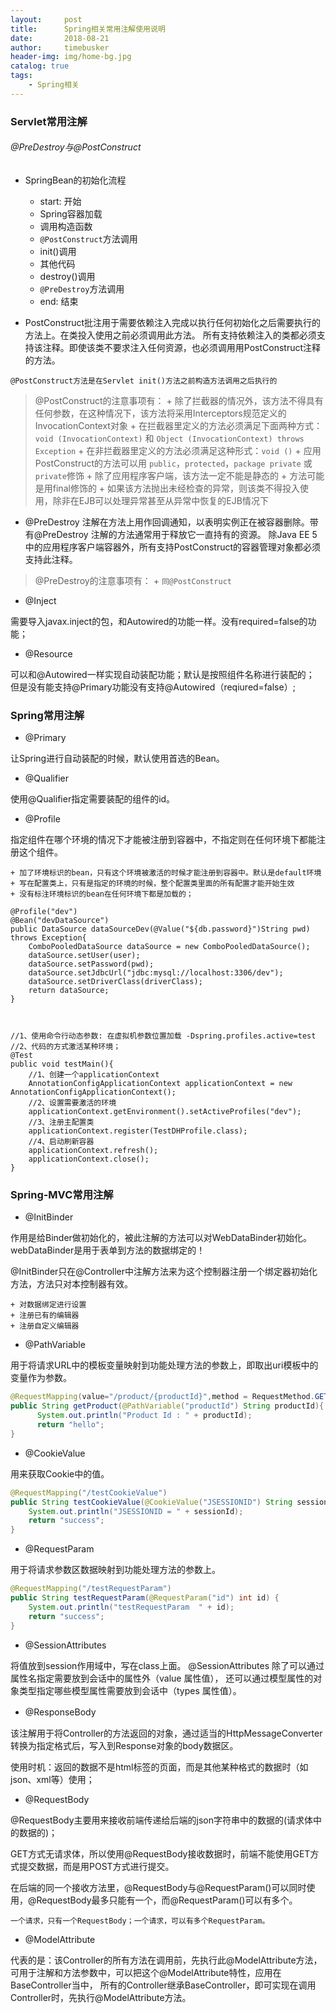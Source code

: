 ```yaml
---
layout:     post
title:      Spring相关常用注解使用说明
date:       2018-08-21
author:     timebusker
header-img: img/home-bg.jpg
catalog: true
tags:
    - Spring相关
---
```



### Servlet常用注解

###### @PreDestroy与@PostConstruct

- SpringBean的初始化流程
	+ start: 开始
	+ Spring容器加载
	+ 调用构造函数
	+ `@PostConstruct`方法调用
	+ init()调用
	+ 其他代码
	+ destroy()调用
	+ `@PreDestroy`方法调用
	+ end: 结束

- PostConstruct批注用于需要依赖注入完成以执行任何初始化之后需要执行的方法上。在类投入使用之前必须调用此方法。
所有支持依赖注入的类都必须支持该注释。即使该类不要求注入任何资源，也必须调用用PostConstruct注释的方法。

`@PostConstruct方法是在Servlet init()方法之前构造方法调用之后执行的`

> @PostConstruct的注意事项有：
	+ 除了拦截器的情况外，该方法不得具有任何参数，在这种情况下，该方法将采用Interceptors规范定义的InvocationContext对象
	+ 在拦截器里定义的方法必须满足下面两种方式：`void (InvocationContext)` 和 `Object (InvocationContext) throws Exception`
	+ 在非拦截器里定义的方法必须满足这种形式：`void ()`
	+ 应用PostConstruct的方法可以用 `public`，`protected`，`package private` 或`private`修饰
	+ 除了应用程序客户端，该方法一定不能是静态的
	+ 方法可能是用final修饰的
	+ 如果该方法抛出未经检查的异常，则该类不得投入使用，除非在EJB可以处理异常甚至从异常中恢复的EJB情况下

- @PreDestroy 注解在方法上用作回调通知，以表明实例正在被容器删除。带有@PreDestroy 注解的方法通常用于释放它一直持有的资源。
除Java EE 5中的应用程序客户端容器外，所有支持PostConstruct的容器管理对象都必须支持此注释。

> @PreDestroy的注意事项有：
	+ `同@PostConstruct`

- @Inject

需要导入javax.inject的包，和Autowired的功能一样。没有required=false的功能；

- @Resource

可以和@Autowired一样实现自动装配功能；默认是按照组件名称进行装配的；
但是没有能支持@Primary功能没有支持@Autowired（reqiured=false）;


### Spring常用注解

- @Primary

让Spring进行自动装配的时候，默认使用首选的Bean。

- @Qualifier

使用@Qualifier指定需要装配的组件的id。

- @Profile

指定组件在哪个环境的情况下才能被注册到容器中，不指定则在任何环境下都能注册这个组件。

	+ 加了环境标识的bean，只有这个环境被激活的时候才能注册到容器中。默认是default环境
	+ 写在配置类上，只有是指定的环境的时候，整个配置类里面的所有配置才能开始生效
	+ 没有标注环境标识的bean在任何环境下都是加载的；

```
@Profile("dev")
@Bean("devDataSource")
public DataSource dataSourceDev(@Value("${db.password}")String pwd) throws Exception{
	ComboPooledDataSource dataSource = new ComboPooledDataSource();
	dataSource.setUser(user);
	dataSource.setPassword(pwd);
	dataSource.setJdbcUrl("jdbc:mysql://localhost:3306/dev");
	dataSource.setDriverClass(driverClass);
	return dataSource;
}



//1、使用命令行动态参数: 在虚拟机参数位置加载 -Dspring.profiles.active=test
//2、代码的方式激活某种环境；
@Test
public void testMain(){
	//1、创建一个applicationContext
	AnnotationConfigApplicationContext applicationContext = new AnnotationConfigApplicationContext();
	//2、设置需要激活的环境
	applicationContext.getEnvironment().setActiveProfiles("dev");
	//3、注册主配置类
	applicationContext.register(TestDHProfile.class);
	//4、启动刷新容器
	applicationContext.refresh();
	applicationContext.close();
}
```

### Spring-MVC常用注解

- @InitBinder

作用是给Binder做初始化的，被此注解的方法可以对WebDataBinder初始化。webDataBinder是用于表单到方法的数据绑定的！

@InitBinder只在@Controller中注解方法来为这个控制器注册一个绑定器初始化方法，方法只对本控制器有效。

	+ 对数据绑定进行设置
	+ 注册已有的编辑器
	+ 注册自定义编辑器

- @PathVariable

用于将请求URL中的模板变量映射到功能处理方法的参数上，即取出uri模板中的变量作为参数。

```java
@RequestMapping(value="/product/{productId}",method = RequestMethod.GET)  
public String getProduct(@PathVariable("productId") String productId){  
      System.out.println("Product Id : " + productId);  
      return "hello";  
}  
```

- @CookieValue

用来获取Cookie中的值。

```java
@RequestMapping("/testCookieValue")
public String testCookieValue(@CookieValue("JSESSIONID") String sessionId) {
    System.out.println("JSESSIONID = " + sessionId);
    return "success";
}
```

- @RequestParam

用于将请求参数区数据映射到功能处理方法的参数上。

```java
@RequestMapping("/testRequestParam")
public String testRequestParam(@RequestParam("id") int id) {
    System.out.println("testRequestParam  " + id);
    return "success";
}
```

- @SessionAttributes

将值放到session作用域中，写在class上面。
@SessionAttributes 除了可以通过属性名指定需要放到会话中的属性外（value 属性值），
还可以通过模型属性的对象类型指定哪些模型属性需要放到会话中（types 属性值）。

- @ResponseBody　

 该注解用于将Controller的方法返回的对象，通过适当的HttpMessageConverter转换为指定格式后，写入到Response对象的body数据区。

使用时机：返回的数据不是html标签的页面，而是其他某种格式的数据时（如json、xml等）使用；

- @RequestBody

@RequestBody主要用来接收前端传递给后端的json字符串中的数据的(请求体中的数据的)；

GET方式无请求体，所以使用@RequestBody接收数据时，前端不能使用GET方式提交数据，而是用POST方式进行提交。

在后端的同一个接收方法里，@RequestBody与@RequestParam()可以同时使用，@RequestBody最多只能有一个，而@RequestParam()可以有多个。

`一个请求，只有一个RequestBody；一个请求，可以有多个RequestParam。`


- @ModelAttribute

代表的是：该Controller的所有方法在调用前，先执行此@ModelAttribute方法，
可用于注解和方法参数中，可以把这个@ModelAttribute特性，应用在BaseController当中，
所有的Controller继承BaseController，即可实现在调用Controller时，先执行@ModelAttribute方法。


